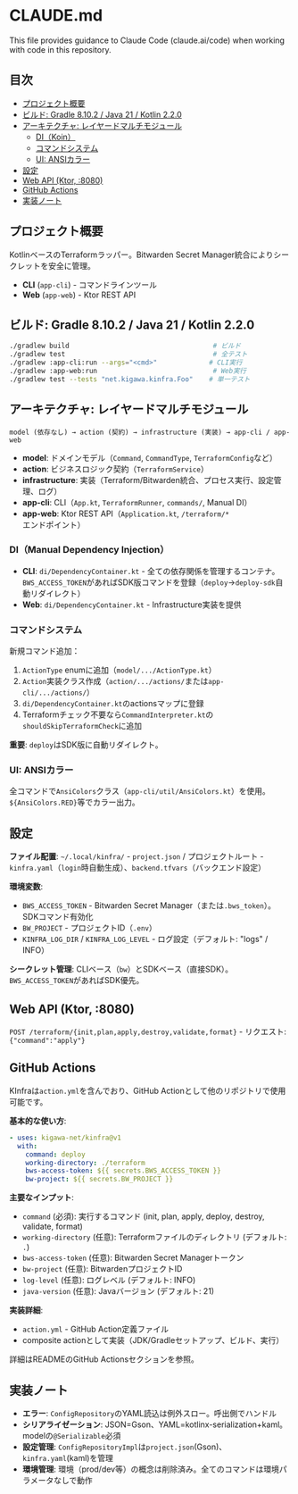 # CLAUDE.md

This file provides guidance to Claude Code (claude.ai/code) when working with code in this repository.

## 目次

- [プロジェクト概要](#プロジェクト概要)
- [ビルド: Gradle 8.10.2 / Java 21 / Kotlin 2.2.0](#ビルド-gradle-8102--java-21--kotlin-220)
- [アーキテクチャ: レイヤードマルチモジュール](#アーキテクチャ-レイヤードマルチモジュール)
  - [DI（Koin）](#dikoin)
  - [コマンドシステム](#コマンドシステム)
  - [UI: ANSIカラー](#ui-ansiカラー)
- [設定](#設定)
- [Web API (Ktor, :8080)](#web-api-ktor-8080)
- [GitHub Actions](#github-actions)
- [実装ノート](#実装ノート)

## プロジェクト概要

KotlinベースのTerraformラッパー。Bitwarden Secret Manager統合によりシークレットを安全に管理。
- **CLI** (`app-cli`) - コマンドラインツール
- **Web** (`app-web`) - Ktor REST API

## ビルド: Gradle 8.10.2 / Java 21 / Kotlin 2.2.0

```bash
./gradlew build                                    # ビルド
./gradlew test                                     # 全テスト
./gradlew :app-cli:run --args="<cmd>"             # CLI実行
./gradlew :app-web:run                             # Web実行
./gradlew test --tests "net.kigawa.kinfra.Foo"    # 単一テスト
```

## アーキテクチャ: レイヤードマルチモジュール

```
model (依存なし) → action (契約) → infrastructure (実装) → app-cli / app-web
```

- **model**: ドメインモデル（`Command`, `CommandType`, `TerraformConfig`など）
- **action**: ビジネスロジック契約（`TerraformService`）
- **infrastructure**: 実装（Terraform/Bitwarden統合、プロセス実行、設定管理、ログ）
- **app-cli**: CLI（`App.kt`, `TerraformRunner`, `commands/`, Manual DI）
- **app-web**: Ktor REST API（`Application.kt`, `/terraform/*`エンドポイント）

### DI（Manual Dependency Injection）

- **CLI**: `di/DependencyContainer.kt` - 全ての依存関係を管理するコンテナ。`BWS_ACCESS_TOKEN`があればSDK版コマンドを登録（`deploy`→`deploy-sdk`自動リダイレクト）
- **Web**: `di/DependencyContainer.kt` - Infrastructure実装を提供

### コマンドシステム

新規コマンド追加：
1. `ActionType` enumに追加（`model/.../ActionType.kt`）
2. `Action`実装クラス作成（`action/.../actions/`または`app-cli/.../actions/`）
3. `di/DependencyContainer.kt`のactionsマップに登録
4. Terraformチェック不要なら`CommandInterpreter.kt`の`shouldSkipTerraformCheck`に追加

 **重要**: `deploy`はSDK版に自動リダイレクト。

### UI: ANSIカラー

全コマンドで`AnsiColors`クラス（`app-cli/util/AnsiColors.kt`）を使用。`${AnsiColors.RED}`等でカラー出力。

## 設定

**ファイル配置**: `~/.local/kinfra/` - `project.json` / プロジェクトルート - `kinfra.yaml`（`login`時自動生成）、`backend.tfvars`（バックエンド設定）

**環境変数**:
- `BWS_ACCESS_TOKEN` - Bitwarden Secret Manager（または`.bws_token`）。SDKコマンド有効化
- `BW_PROJECT` - プロジェクトID（`.env`）
- `KINFRA_LOG_DIR` / `KINFRA_LOG_LEVEL` - ログ設定（デフォルト: "logs" / INFO）

**シークレット管理**: CLIベース（`bw`）とSDKベース（直接SDK）。`BWS_ACCESS_TOKEN`があればSDK優先。

## Web API (Ktor, :8080)

`POST /terraform/{init,plan,apply,destroy,validate,format}` - リクエスト: `{"command":"apply"}`

## GitHub Actions

KInfraは`action.yml`を含んでおり、GitHub Actionとして他のリポジトリで使用可能です。

**基本的な使い方**:
```yaml
- uses: kigawa-net/kinfra@v1
  with:
    command: deploy
    working-directory: ./terraform
    bws-access-token: ${{ secrets.BWS_ACCESS_TOKEN }}
    bw-project: ${{ secrets.BW_PROJECT }}
```

**主要なインプット**:
- `command` (必須): 実行するコマンド (init, plan, apply, deploy, destroy, validate, format)
- `working-directory` (任意): Terraformファイルのディレクトリ (デフォルト: `.`)
- `bws-access-token` (任意): Bitwarden Secret Managerトークン
- `bw-project` (任意): BitwardenプロジェクトID
- `log-level` (任意): ログレベル (デフォルト: INFO)
- `java-version` (任意): Javaバージョン (デフォルト: 21)

**実装詳細**:
- `action.yml` - GitHub Action定義ファイル
- composite actionとして実装（JDK/Gradleセットアップ、ビルド、実行）

詳細はREADMEのGitHub Actionsセクションを参照。

## 実装ノート

- **エラー**: `ConfigRepository`のYAML読込は例外スロー。呼出側でハンドル
- **シリアライゼーション**: JSON=Gson、YAML=kotlinx-serialization+kaml。modelの`@Serializable`必須
- **設定管理**: `ConfigRepositoryImpl`は`project.json`(Gson)、`kinfra.yaml`(kaml)を管理
- **環境管理**: 環境（prod/dev等）の概念は削除済み。全てのコマンドは環境パラメータなしで動作